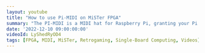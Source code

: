 ```yaml
---
layout: youtube
title: "How to use Pi-MIDI on MiSTer FPGA"
summary: "The PI-MIDI is a MIDI hat for Raspberry Pi, granting your Pi extended MIDI capabilities. Here's how to connect it to MiSTer FGPA via the dedicated user port connection"
date: '2022-12-10 09:00:00:00'
videoId: LyShedRyOD4
tags: [FPGA, MIDI, MiSTer, Retrogaming, Single-Board Computing, Videos]
---
```


